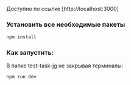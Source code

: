 Доступно по ссылке [http://localhost:3000]

### Установить все необходимые пакеты

```bash
npm install
```

### Как запустить:

В папке test-task-jg не закрывая терминалы:

```bash
npm run dev
```
